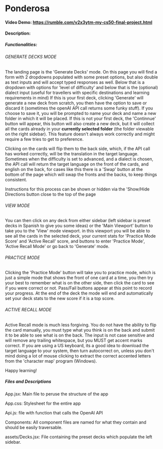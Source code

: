 # Ponderosa

#### Video Demo: <https://rumble.com/v2x3ytm-my-cs50-final-project.html>

#### Description:

##### Functionalities:

###### GENERATE DECKS MODE

The landing page is the 'Generate Decks' mode. On this page you will find a form with 2 dropdowns populated with some preset options, but also double as text inputs and will accept typed responses as well. Below that is a dropdown with options for 'level of difficulty' and below that is the (optional) dialect input (useful for travellers with specific destinations and learning requirements in mind)
If this is your first deck, clicking 'Generate' will generate a new deck from scratch, you then have the option to save or discard it (sometimes the openAI API call returns some funky stuff). If you choose to save it, you will be prompted to name your deck and name a new folder in which it will be placed.
If this is not your first deck, the 'Continnue' button will appear, this button will also create a new deck, but it will collect all the cards already in your **currently selected folder** (the folder viewable on the right sidebar). This feature doesn't always work correctly and might require a few tries to get to preference.

Clicking on the cards will flip them to the back side, which, if the API call has worked correctly, will be the translation in the target language.
Sometimes when the difficulty is set to advanced, and a dialect is chosen, the API call will return the target language on the front of the cards, and english on the back, for cases like this there is a 'Swap' button at the bottom of the page which will swap the fronts and the backs, to keep things consistent.

Instructions for this process can be shown or hidden via the 'Show/Hide Directions button close to the top of the page

###### VIEW MODE

You can then click on any deck from either sidebar (left sidebar is preset decks in Spanish to give you some ideas) or the 'Main Viewport' button to take you to the 'View' mode viewport. in this viewport you will be able to see all the cards in the selected deck, your current stats for 'Practice Mode Score' and 'Active Recall' score, and buttons to enter 'Practice Mode', 'Active Recall Mode' or go back to 'Generate' mode.

###### PRACTICE MODE

Clicking the 'Practice Mode' button will take you to practice mode, which is just a simple mode that shows the front of one card at a time, you then try your best to remember what is on the other side, then click the card to see if you were correct or not. Pass/Fail buttons appear at this point to record your progress. At the end of the deck the mode will end and automatically set your deck stats to the new score if it is a top score.

###### ACTIVE RECALL MODE

Active Recall mode is much less forgiving. You do not have the ability to flip the card manually, you must type what you think is on the back and submit it to be able to see what is on the back. The input is not case sensitive and will remove any trailing whitespace, but you MUST get accent marks correct. If you are using a US keyboard, its a good idea to download the target language to your system, then turn autocorrect on, unless you don't mind doing a lot of mouse clicking to extract the correct accented letters from the 'character map' program (Windows).

Happy learning!

##### Files and Descriptions

App.jsx: Main file to peruse the structure of the app

App.css: Stylesheet for the entire app

Api.js: file with function that calls the OpenAI API

Components: All component files are named for what they contain and should be easily traversable.

assets/Decks.jsx: File containing the preset decks which populate the left sidebar.
